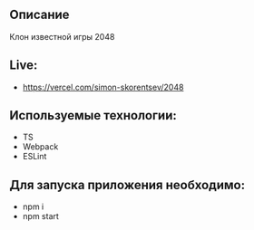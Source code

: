 ## Описание
Клон известной игры 2048

## Live:
- https://vercel.com/simon-skorentsev/2048

## Используемые технологии:
- TS
- Webpack
- ESLint

## Для запуска приложения необходимо:
- npm i
- npm start
